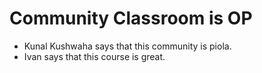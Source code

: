 # Community Classroom is OP

- Kunal Kushwaha says that this community is piola.
- Ivan says that this course is great.
